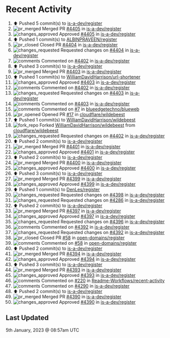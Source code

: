# Recent Activity

<!--RECENT_ACTIVITY:start-->
1. ⬆️ Pushed 5 commit(s) to [is-a-dev/register](https://github.com/is-a-dev/register)<br>
2. ![pr_merged](https://cdn.jsdelivr.net/gh/Readme-Workflows/Readme-Icons@main/icons/octicons/PullRequestMerged.svg) Merged PR [#4405](https://github.com/is-a-dev/register/pull/4405) in [is-a-dev/register](https://github.com/is-a-dev/register)<br>
3. ![changes_approved](https://cdn.jsdelivr.net/gh/Readme-Workflows/Readme-Icons@main/icons/octicons/ApprovedChanges.svg) Approved [#4405](https://github.com/is-a-dev/register/pull/4405#pullrequestreview-1237030548) in [is-a-dev/register](https://github.com/is-a-dev/register)<br>
4. ⬆️ Pushed 1 commit(s) to [ALBINPRAVEEN/register](https://github.com/ALBINPRAVEEN/register)<br>
5. ![pr_closed](https://cdn.jsdelivr.net/gh/Readme-Workflows/Readme-Icons@main/icons/octicons/PullRequestClosed.svg) Closed PR [#4404](https://github.com/is-a-dev/register/pull/4404) in [is-a-dev/register](https://github.com/is-a-dev/register)<br>
6. ![changes_requested](https://cdn.jsdelivr.net/gh/Readme-Workflows/Readme-Icons@main/icons/octicons/RequestedChanges.svg) Requested changes on [#4404](https://github.com/is-a-dev/register/pull/4404#pullrequestreview-1236982515) in [is-a-dev/register](https://github.com/is-a-dev/register)<br>
7. ![comments](https://cdn.jsdelivr.net/gh/Readme-Workflows/Readme-Icons@main/icons/octicons/Comment.svg) Commented on [#4402](https://github.com/is-a-dev/register/pull/4402#issuecomment-1371889444) in [is-a-dev/register](https://github.com/is-a-dev/register)<br>
8. ⬆️ Pushed 3 commit(s) to [is-a-dev/register](https://github.com/is-a-dev/register)<br>
9. ![pr_merged](https://cdn.jsdelivr.net/gh/Readme-Workflows/Readme-Icons@main/icons/octicons/PullRequestMerged.svg) Merged PR [#4403](https://github.com/is-a-dev/register/pull/4403) in [is-a-dev/register](https://github.com/is-a-dev/register)<br>
10. ⬆️ Pushed 1 commit(s) to [WilliamDavidHarrison/url-shortener](https://github.com/WilliamDavidHarrison/url-shortener)<br>
11. ![changes_approved](https://cdn.jsdelivr.net/gh/Readme-Workflows/Readme-Icons@main/icons/octicons/ApprovedChanges.svg) Approved [#4403](https://github.com/is-a-dev/register/pull/4403#pullrequestreview-1236862291) in [is-a-dev/register](https://github.com/is-a-dev/register)<br>
12. ![comments](https://cdn.jsdelivr.net/gh/Readme-Workflows/Readme-Icons@main/icons/octicons/Comment.svg) Commented on [#4402](https://github.com/is-a-dev/register/pull/4402#issuecomment-1371797767) in [is-a-dev/register](https://github.com/is-a-dev/register)<br>
13. ![changes_requested](https://cdn.jsdelivr.net/gh/Readme-Workflows/Readme-Icons@main/icons/octicons/RequestedChanges.svg) Requested changes on [#4403](https://github.com/is-a-dev/register/pull/4403#pullrequestreview-1236856081) in [is-a-dev/register](https://github.com/is-a-dev/register)<br>
14. ![comments](https://cdn.jsdelivr.net/gh/Readme-Workflows/Readme-Icons@main/icons/octicons/Comment.svg) Commented on [#4403](https://github.com/is-a-dev/register/pull/4403#issuecomment-1371797234) in [is-a-dev/register](https://github.com/is-a-dev/register)<br>
15. ![comments](https://cdn.jsdelivr.net/gh/Readme-Workflows/Readme-Icons@main/icons/octicons/Comment.svg) Commented on [#7](https://github.com/blueedgetechno/blueweb/pull/7#issuecomment-1371649029) in [blueedgetechno/blueweb](https://github.com/blueedgetechno/blueweb)<br>
16. ![pr_opened](https://cdn.jsdelivr.net/gh/Readme-Workflows/Readme-Icons@main/icons/octicons/PullRequestOpened.svg) Opened PR [#17](https://github.com/cloudflare/wildebeest/pull/17) in [cloudflare/wildebeest](https://github.com/cloudflare/wildebeest)<br>
17. ⬆️ Pushed 1 commit(s) to [WilliamDavidHarrison/wildebeest](https://github.com/WilliamDavidHarrison/wildebeest)<br>
18. ![fork_repo](https://cdn.jsdelivr.net/gh/Readme-Workflows/Readme-Icons@main/icons/octicons/ForkedRepository.svg) Forked [WilliamDavidHarrison/wildebeest](https://github.com/WilliamDavidHarrison/wildebeest) from [cloudflare/wildebeest](https://github.com/cloudflare/wildebeest)<br>
19. ![changes_requested](https://cdn.jsdelivr.net/gh/Readme-Workflows/Readme-Icons@main/icons/octicons/RequestedChanges.svg) Requested changes on [#4402](https://github.com/is-a-dev/register/pull/4402#pullrequestreview-1236673177) in [is-a-dev/register](https://github.com/is-a-dev/register)<br>
20. ⬆️ Pushed 2 commit(s) to [is-a-dev/register](https://github.com/is-a-dev/register)<br>
21. ![pr_merged](https://cdn.jsdelivr.net/gh/Readme-Workflows/Readme-Icons@main/icons/octicons/PullRequestMerged.svg) Merged PR [#4401](https://github.com/is-a-dev/register/pull/4401) in [is-a-dev/register](https://github.com/is-a-dev/register)<br>
22. ![changes_approved](https://cdn.jsdelivr.net/gh/Readme-Workflows/Readme-Icons@main/icons/octicons/ApprovedChanges.svg) Approved [#4401](https://github.com/is-a-dev/register/pull/4401#pullrequestreview-1236583881) in [is-a-dev/register](https://github.com/is-a-dev/register)<br>
23. ⬆️ Pushed 2 commit(s) to [is-a-dev/register](https://github.com/is-a-dev/register)<br>
24. ![pr_merged](https://cdn.jsdelivr.net/gh/Readme-Workflows/Readme-Icons@main/icons/octicons/PullRequestMerged.svg) Merged PR [#4400](https://github.com/is-a-dev/register/pull/4400) in [is-a-dev/register](https://github.com/is-a-dev/register)<br>
25. ![changes_approved](https://cdn.jsdelivr.net/gh/Readme-Workflows/Readme-Icons@main/icons/octicons/ApprovedChanges.svg) Approved [#4400](https://github.com/is-a-dev/register/pull/4400#pullrequestreview-1236583445) in [is-a-dev/register](https://github.com/is-a-dev/register)<br>
26. ⬆️ Pushed 3 commit(s) to [is-a-dev/register](https://github.com/is-a-dev/register)<br>
27. ![pr_merged](https://cdn.jsdelivr.net/gh/Readme-Workflows/Readme-Icons@main/icons/octicons/PullRequestMerged.svg) Merged PR [#4399](https://github.com/is-a-dev/register/pull/4399) in [is-a-dev/register](https://github.com/is-a-dev/register)<br>
28. ![changes_approved](https://cdn.jsdelivr.net/gh/Readme-Workflows/Readme-Icons@main/icons/octicons/ApprovedChanges.svg) Approved [#4399](https://github.com/is-a-dev/register/pull/4399#pullrequestreview-1236566875) in [is-a-dev/register](https://github.com/is-a-dev/register)<br>
29. ⬆️ Pushed 1 commit(s) to [DenLes/register](https://github.com/DenLes/register)<br>
30. ![changes_requested](https://cdn.jsdelivr.net/gh/Readme-Workflows/Readme-Icons@main/icons/octicons/RequestedChanges.svg) Requested changes on [#4398](https://github.com/is-a-dev/register/pull/4398#pullrequestreview-1236566012) in [is-a-dev/register](https://github.com/is-a-dev/register)<br>
31. ![changes_requested](https://cdn.jsdelivr.net/gh/Readme-Workflows/Readme-Icons@main/icons/octicons/RequestedChanges.svg) Requested changes on [#4286](https://github.com/is-a-dev/register/pull/4286#pullrequestreview-1236565202) in [is-a-dev/register](https://github.com/is-a-dev/register)<br>
32. ⬆️ Pushed 2 commit(s) to [is-a-dev/register](https://github.com/is-a-dev/register)<br>
33. ![pr_merged](https://cdn.jsdelivr.net/gh/Readme-Workflows/Readme-Icons@main/icons/octicons/PullRequestMerged.svg) Merged PR [#4397](https://github.com/is-a-dev/register/pull/4397) in [is-a-dev/register](https://github.com/is-a-dev/register)<br>
34. ![changes_approved](https://cdn.jsdelivr.net/gh/Readme-Workflows/Readme-Icons@main/icons/octicons/ApprovedChanges.svg) Approved [#4397](https://github.com/is-a-dev/register/pull/4397#pullrequestreview-1235844552) in [is-a-dev/register](https://github.com/is-a-dev/register)<br>
35. ![changes_requested](https://cdn.jsdelivr.net/gh/Readme-Workflows/Readme-Icons@main/icons/octicons/RequestedChanges.svg) Requested changes on [#4396](https://github.com/is-a-dev/register/pull/4396#pullrequestreview-1235841296) in [is-a-dev/register](https://github.com/is-a-dev/register)<br>
36. ![comments](https://cdn.jsdelivr.net/gh/Readme-Workflows/Readme-Icons@main/icons/octicons/Comment.svg) Commented on [#4392](https://github.com/is-a-dev/register/pull/4392#discussion_r1061380205) in [is-a-dev/register](https://github.com/is-a-dev/register)<br>
37. ![changes_requested](https://cdn.jsdelivr.net/gh/Readme-Workflows/Readme-Icons@main/icons/octicons/RequestedChanges.svg) Requested changes on [#4392](https://github.com/is-a-dev/register/pull/4392#pullrequestreview-1235722338) in [is-a-dev/register](https://github.com/is-a-dev/register)<br>
38. ![pr_closed](https://cdn.jsdelivr.net/gh/Readme-Workflows/Readme-Icons@main/icons/octicons/PullRequestClosed.svg) Closed PR [#58](https://github.com/open-domains/register/pull/58) in [open-domains/register](https://github.com/open-domains/register)<br>
39. ![comments](https://cdn.jsdelivr.net/gh/Readme-Workflows/Readme-Icons@main/icons/octicons/Comment.svg) Commented on [#58](https://github.com/open-domains/register/pull/58#issuecomment-1370771614) in [open-domains/register](https://github.com/open-domains/register)<br>
40. ⬆️ Pushed 2 commit(s) to [is-a-dev/register](https://github.com/is-a-dev/register)<br>
41. ![pr_merged](https://cdn.jsdelivr.net/gh/Readme-Workflows/Readme-Icons@main/icons/octicons/PullRequestMerged.svg) Merged PR [#4394](https://github.com/is-a-dev/register/pull/4394) in [is-a-dev/register](https://github.com/is-a-dev/register)<br>
42. ![changes_approved](https://cdn.jsdelivr.net/gh/Readme-Workflows/Readme-Icons@main/icons/octicons/ApprovedChanges.svg) Approved [#4394](https://github.com/is-a-dev/register/pull/4394#pullrequestreview-1235516720) in [is-a-dev/register](https://github.com/is-a-dev/register)<br>
43. ⬆️ Pushed 3 commit(s) to [is-a-dev/register](https://github.com/is-a-dev/register)<br>
44. ![pr_merged](https://cdn.jsdelivr.net/gh/Readme-Workflows/Readme-Icons@main/icons/octicons/PullRequestMerged.svg) Merged PR [#4393](https://github.com/is-a-dev/register/pull/4393) in [is-a-dev/register](https://github.com/is-a-dev/register)<br>
45. ![changes_approved](https://cdn.jsdelivr.net/gh/Readme-Workflows/Readme-Icons@main/icons/octicons/ApprovedChanges.svg) Approved [#4393](https://github.com/is-a-dev/register/pull/4393#pullrequestreview-1235497987) in [is-a-dev/register](https://github.com/is-a-dev/register)<br>
46. ![comments](https://cdn.jsdelivr.net/gh/Readme-Workflows/Readme-Icons@main/icons/octicons/Comment.svg) Commented on [#220](https://github.com/Readme-Workflows/recent-activity/issues/220#issuecomment-1370609272) in [Readme-Workflows/recent-activity](https://github.com/Readme-Workflows/recent-activity)<br>
47. ![comments](https://cdn.jsdelivr.net/gh/Readme-Workflows/Readme-Icons@main/icons/octicons/Comment.svg) Commented on [#4290](https://github.com/is-a-dev/register/pull/4290#issuecomment-1370529020) in [is-a-dev/register](https://github.com/is-a-dev/register)<br>
48. ⬆️ Pushed 2 commit(s) to [is-a-dev/register](https://github.com/is-a-dev/register)<br>
49. ![pr_merged](https://cdn.jsdelivr.net/gh/Readme-Workflows/Readme-Icons@main/icons/octicons/PullRequestMerged.svg) Merged PR [#4390](https://github.com/is-a-dev/register/pull/4390) in [is-a-dev/register](https://github.com/is-a-dev/register)<br>
50. ![changes_approved](https://cdn.jsdelivr.net/gh/Readme-Workflows/Readme-Icons@main/icons/octicons/ApprovedChanges.svg) Approved [#4390](https://github.com/is-a-dev/register/pull/4390#pullrequestreview-1235383520) in [is-a-dev/register](https://github.com/is-a-dev/register)<br>
<!--RECENT_ACTIVITY:end-->

## Last Updated
<!--RECENT_ACTIVITY:last_update-->
5th January, 2023 @ 08:57am UTC
<!--RECENT_ACTIVITY:last_update_end-->
